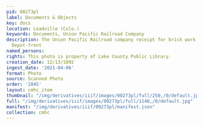 ```yaml
---
pid: 00273pl
label: Documents & Objects
key: docs
location: Leadville (Colo.)
keywords: Documents, Union Pacific Railroad Company
description: The Union Pacific Railroad company receipt for brick work at New Leadville
  Depot-front
named_persons: 
rights: This photo is property of Lake County Public Library.
creation_date: 12/13/1892
ingest_date: '2021-04-06'
format: Photo
source: Scanned Photo
order: '2845'
layout: cmhc_item
thumbnail: "/img/derivatives/iiif/images/00273pl/full/250,/0/default.jpg"
full: "/img/derivatives/iiif/images/00273pl/full/1140,/0/default.jpg"
manifest: "/img/derivatives/iiif/00273pl/manifest.json"
collection: cmhc
---
```

